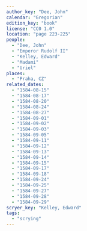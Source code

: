 ```yaml
---
author_key: "Dee, John"
calendar: "Gregorian"
edition_key: "book"
license: "CC0 1.0"
location: "page 223-225"
people:
  - "Dee, John"
  - "Emperor Rudolf II"
  - "Kelley, Edward"
  - "Madami"
  - "Uriel"
places:
  - "Praha, CZ"
related_dates:
  - "1584-08-15"
  - "1584-08-17"
  - "1584-08-20"
  - "1584-08-24"
  - "1584-08-27"
  - "1584-09-01"
  - "1584-09-02"
  - "1584-09-03"
  - "1584-09-05"
  - "1584-09-11"
  - "1584-09-12"
  - "1584-09-13"
  - "1584-09-14"
  - "1584-09-15"
  - "1584-09-17"
  - "1584-09-18"
  - "1584-09-24"
  - "1584-09-25"
  - "1584-09-27"
  - "1584-09-28"
  - "1584-09-29"
scryer_key: "Kelley, Edward"
tags:
  - "scrying"
---
```


